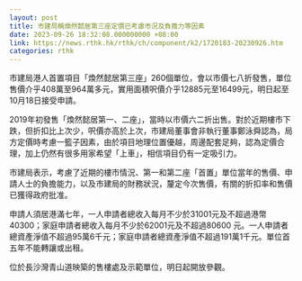 ```yaml
---
layout: post
title: 市建局稱煥然懿居第三座定價已考慮市況及負擔力等因素
date: 2023-09-26 18:32:08.000000000 +08:00
link: https://news.rthk.hk/rthk/ch/component/k2/1720183-20230926.htm
categories: rthk
---
```


市建局港人首置項目「煥然懿居第三座」260個單位，會以市價七八折發售，單位售價介乎408萬至964萬多元，實用面積呎價介乎12885元至16499元，明日起至10月18日接受申請。

2019年初發售「煥然懿居第一、二座」，當時以市價六二折出售。對於近期樓市下跌，但折扣比上次少，呎價亦高於上次，市建局董事會非執行董事鄭泳舜認為，局方定價時考慮一籃子因素，由於項目地理位置優越，周邊配套足夠，認為定價合理，加上仍然有很多用家希望「上車」，相信項目仍有一定吸引力。

市建局表示，考慮了近期的樓市情況、第一和第二座「首置」單位當年的售價、申請人士的負擔能力，以及市建局的財務狀況，釐定今次售價，有關的折扣率和售價已獲得政府批准。

申請人須居港滿七年，一人申請者總收入每月不少於31001元及不超過港幣40300；家庭申請者總收入每月不少於62001元及不超過80600 元。一人申請者總資產淨值不超過95萬6千元；家庭申請者總資產淨值不超過191萬1千元。單位首五年不能轉讓或出租。

位於長沙灣青山道映築的售樓處及示範單位，明日起開放參觀。
